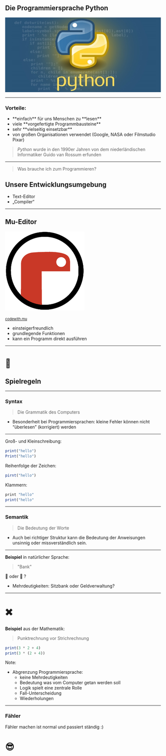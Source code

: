 ## Die Programmiersprache Python
![](images/01-basics/python-2.jpg)

---

### Vorteile:

- <!-- .element: class="fragment" -->**einfach** für uns Menschen zu **lesen**
- <!-- .element: class="fragment" -->viele **vorgefertigte Programmbausteine**
- <!-- .element: class="fragment" -->sehr **vielseitig einsetzbar**
- <!-- .element: class="fragment" -->von großen Organisationen verwendet (Google, NASA oder Filmstudio Pixar)

> *Python* wurde in den 1990er Jahren von dem niederländischen Informatiker Guido van Rossum erfunden

<!-- .element: class="fragment" -->

---

> Was brauche ich zum Programmieren?

## Unsere Entwicklungsumgebung

- <!-- .element: class="fragment" -->Text-Editor
- <!-- .element: class="fragment" -->„Compiler“

---

## Mu-Editor

![](images/02-python/01-mu-editor.png) <!-- .element: class="plain" -->

<small><a href="https://codewith.mu/">codewith.mu</a></small>

- <!-- .element: class="fragment" -->einsteigerfreundlich
- <!-- .element: class="fragment" -->grundlegende Funktionen
- <!-- .element: class="fragment" -->kann ein Programm direkt ausführen

---

# 🎲

## Spielregeln

---

### Syntax

> Die Grammatik des Computers
<!-- .element: class="fragment" -->

- <!-- .element: class="fragment" -->Besonderheit bei Programmiersprachen: kleine Fehler können nicht “überlesen” (korrigiert) werden

---

Groß- und Kleinschreibung:
<!-- .element: class="fragment" -->

```js
print("hello")
Print("hello")
```
<!-- .element: class="fragment" -->

Reihenfolge der Zeichen:
<!-- .element: class="fragment" -->

```js
pirnt("hello")
```
<!-- .element: class="fragment" -->

Klammern:
<!-- .element: class="fragment" -->

```js
print "hello"
print("hello"
```
<!-- .element: class="fragment" -->

---

### Semantik

> Die Bedeutung der Worte
<!-- .element: class="fragment" -->

- <!-- .element: class="fragment" -->Auch bei richtiger Struktur kann die Bedeutung der Anweisungen unsinnig oder missverständlich sein.

---

**Beispiel** in natürlicher Sprache:

> "Bank"

💺 oder 🏦 ? <!-- .element: style="font-size: 3em" -->

- <!-- .element: class="fragment" -->Mehrdeutigkeiten: Sitzbank oder Geldverwaltung?

---

# ✖️

**Beispiel** aus der Mathematik:

> Punktrechnung vor Strichrechnung

```js
print(3 * 2 + 4)
print(3 * (2 + 4))
```
<!-- .element: class="fragment" -->

Note:
- Abgrenzung Programmiersprache:
	- keine Mehrdeutigkeiten
	- Bedeutung was vom Computer getan werden soll
	- Logik spielt eine zentrale Rolle
	- Fall-Unterscheidung
	- Wiederholungen

---

### Fähler

Fähler machen ist normal und passiert ständig :)

# 😎
